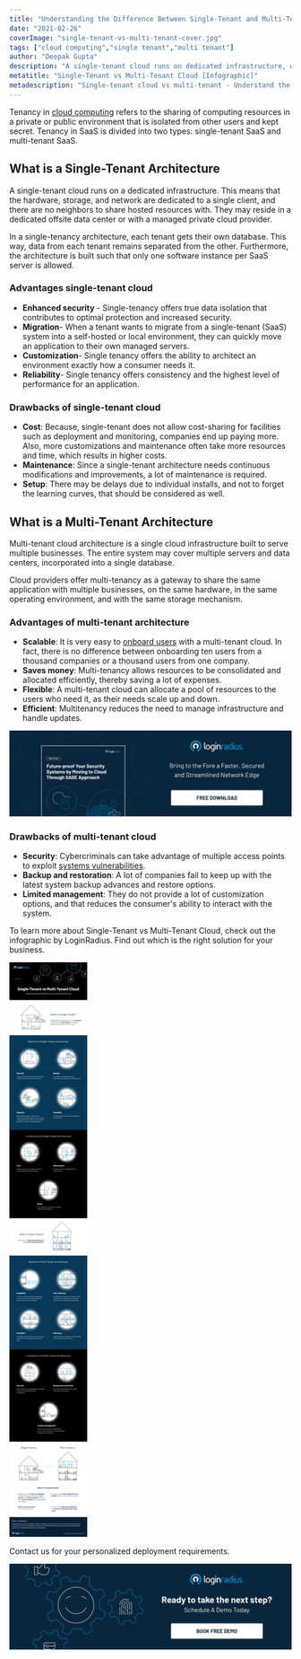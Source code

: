 ```yaml
---
title: "Understanding the Difference Between Single-Tenant and Multi-Tenant Cloud [Infographic]"
date: "2021-02-26"
coverImage: "single-tenant-vs-multi-tenant-cover.jpg"
tags: ["cloud computing","single tenant","multi tenant"]
author: "Deepak Gupta"
description: "A single-tenant cloud runs on dedicated infrastructure, while a multi-tenant cloud is a single cloud infrastructure built to serve multiple businesses. Check out the infographic by LoginRadius to understand the difference between the two and find out which is the right solution for your business."
metatitle: "Single-Tenant vs Multi-Tenant Cloud [Infographic]"
metadescription: "Single-tenant cloud vs multi-tenant - Understand the difference between SAAS architecture. Check out the infographic to find the right solution for your business."
---
```



Tenancy in [cloud computing](https://www.loginradius.com/blog/identity/2021/01/identity-management-in-cloud-computing/) refers to the sharing of computing resources in a private or public environment that is isolated from other users and kept secret. Tenancy in SaaS is divided into two types: single-tenant SaaS and multi-tenant SaaS.


## What is a Single-Tenant Architecture

A single-tenant cloud runs on a dedicated infrastructure. This means that the hardware, storage, and network are dedicated to a single client, and there are no neighbors to share hosted resources with. They may reside in a dedicated offsite data center or with a managed private cloud provider. 

In a single-tenancy architecture, each tenant gets their own database. This way, data from each tenant remains separated from the other. Furthermore, the architecture is built such that only one software instance per SaaS server is allowed. 


### Advantages single-tenant cloud 



*   **Enhanced security** - Single-tenancy offers true data isolation that contributes to optimal protection and increased security. 
*   **Migration**- When a tenant wants to migrate from a single-tenant (SaaS) system into a self-hosted or local environment, they can quickly move an application to their own managed servers. 
*   **Customization**- Single tenancy offers the ability to architect an environment exactly how a consumer needs it. 
*   **Reliability**- Single tenancy offers consistency and the highest level of performance for an application.


### Drawbacks of single-tenant cloud 



*   **Cost**: Because, single-tenant does not allow cost-sharing for facilities such as deployment and monitoring, companies end up paying more. Also, more customizations and maintenance often take more resources and time, which results in higher costs.
*   **Maintenance**: Since a single-tenant architecture needs continuous modifications and improvements, a lot of maintenance is required. 
*   **Setup**: There may be delays due to individual installs, and not to forget the learning curves, that should be considered as well. 


## What is a Multi-Tenant Architecture 

Multi-tenant cloud architecture is a single cloud infrastructure built to serve multiple businesses. The entire system may cover multiple servers and data centers, incorporated into a single database. 

Cloud providers offer multi-tenancy as a gateway to share the same application with multiple businesses, on the same hardware, in the same operating environment, and with the same storage mechanism. 


### Advantages of multi-tenant architecture



*   **Scalable**: It is very easy to [onboard users](https://www.loginradius.com/blog/identity/2021/01/user-onboarding-revamp-application/) with a multi-tenant cloud. In fact, there is no difference between onboarding ten users from a thousand companies or a thousand users from one company.
*   **Saves money**: Multi-tenancy allows resources to be consolidated and allocated efficiently, thereby saving a lot of expenses. 
*   **Flexible**: A multi-tenant cloud can allocate a pool of resources to the users who need it, as their needs scale up and down.
*   **Efficient**: Multitenancy reduces the need to manage infrastructure and handle updates. 

[![Future-proof-your-security](Future-proof-your-security.png)](https://www.loginradius.com/resource/cloud-security-system-sase-whitepaper)



### Drawbacks of multi-tenant cloud 



*   **Security**: Cybercriminals can take advantage of multiple access points to exploit [systems vulnerabilities](https://www.loginradius.com/blog/identity/2021/01/7-web-app-sec-threats/). 
*   **Backup and restoration**: A lot of companies fail to keep up with the latest system backup advances and restore options. 
*   **Limited management**: They do not provide a lot of customization options, and that reduces the consumer's ability to interact with the system.

To learn more about Single-Tenant vs Multi-Tenant Cloud, check out the infographic by LoginRadius. Find out which is the right solution for your business. 




![single-tenant-vs-multi-tenant-infographic](single-tenant-vs-multi-tenant-infographic.png) 

Contact us for your personalized deployment requirements.

[![LoginRadius Book a Demo](../../assets/book-a-demo-loginradius.png)](https://www.loginradius.com/book-a-demo/)
